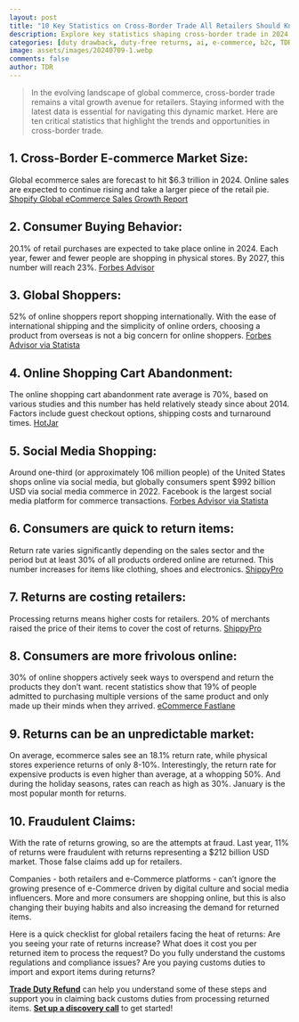 ```yaml
---
layout: post
title: "10 Key Statistics on Cross-Border Trade All Retailers Should Know"
description: Explore key statistics shaping cross-border trade in 2024. Learn how global e-commerce growth, consumer behavior, and return trends impact retailers and online sales.
categories: [duty drawback, duty-free returns, ai, e-commerce, b2c, TDR]
image: assets/images/20240709-1.webp
comments: false
author: TDR
---
```


> In the evolving landscape of global commerce, cross-border trade remains a vital growth avenue for retailers. Staying informed with the latest data is essential for navigating this dynamic market. Here are ten critical statistics that highlight the trends and opportunities in cross-border trade.

## 1. Cross-Border E-commerce Market Size:

Global ecommerce sales are forecast to hit $6.3 trillion in 2024. Online sales are expected to continue rising and take a larger piece of the retail pie. [Shopify Global eCommerce Sales Growth Report](https://www.shopify.com/blog/global-ecommerce-sales)

## 2. Consumer Buying Behavior:

20.1% of retail purchases are expected to take place online in 2024. Each year, fewer and fewer people are shopping in physical stores. By 2027, this number will reach 23%. [Forbes Advisor](https://www.forbes.com/advisor/business/ecommerce-statistics/)

## 3. Global Shoppers:

52% of online shoppers report shopping internationally. With the ease of international shipping and the simplicity of online orders, choosing a product from overseas is not a big concern for online shoppers. [Forbes Advisor via Statista](https://forbes.com/advisor/business/ecommerce-statistics/#sources_section)

## 4. Online Shopping Cart Abandonment:

The online shopping cart abandonment rate average is 70%, based on various studies and this number has held relatively steady since about 2014. Factors include guest checkout options, shipping costs and turnaround times. [HotJar](https://www.hotjar.com/blog/cart-abandonment-stats/)

## 5. Social Media Shopping:

Around one-third (or approximately 106 million people) of the United States shops online via social media, but globally consumers spent $992 billion USD via social media commerce in 2022. Facebook is the largest social media platform for commerce transactions. [Forbes Advisor via Statista](https://www.forbes.com/advisor/business/ecommerce-statistics/#sources_section)

## 6. Consumers are quick to return items:

Return rate varies significantly depending on the sales sector and the period but at least 30% of all products ordered online are returned. This number increases for items like clothing, shoes and electronics. [ShippyPro](https://www.blog.shippypro.com/en/20-ecommerce-returns-statistics-to-guide-your-reverse-logistics)

## 7. Returns are costing retailers:

Processing returns means higher costs for retailers. 20% of merchants raised the price of their items to cover the cost of returns. [ShippyPro](https://www.blog.shippypro.com/en/20-ecommerce-returns-statistics-to-guide-your-reverse-logistics)

## 8. Consumers are more frivolous online:

30% of online shoppers actively seek ways to overspend and return the products they don’t want. recent statistics show that 19% of people admitted to purchasing multiple versions of the same product and only made up their minds when they arrived. [eCommerce Fastlane](https://www.blog.shippypro.com/en/20-ecommerce-returns-statistics-to-guide-your-reverse-logistics)

## 9. Returns can be an unpredictable market:

On average, ecommerce sales see an 18.1% return rate, while physical stores experience returns of only 8-10%. Interestingly, the return rate for expensive products is even higher than average, at a whopping 50%. And during the holiday seasons, rates can reach as high as 30%. January is the most popular month for returns.

## 10. Fraudulent Claims:

With the rate of returns growing, so are the attempts at fraud. Last year, 11% of returns were fraudulent with returns representing a $212 billion USD market. Those false claims add up for retailers.

Companies - both retailers and e-Commerce platforms - can’t ignore the growing presence of e-Commerce driven by digital culture and social media influencers. More and more consumers are shopping online, but this is also changing their buying habits and also increasing the demand for returned items.

Here is a quick checklist for global retailers facing the heat of returns:
Are you seeing your rate of returns increase?
What does it cost you per returned item to process the request?
Do you fully understand the customs regulations and compliance issues?
Are you paying customs duties to import and export items during returns?

[**Trade Duty Refund**](https://tradedutyrefund.com) can help you understand some of these steps and support you in claiming back customs duties from processing returned items. [**Set up a discovery call**](https://zcal.co/i/ipvlgNrr) to get started!

